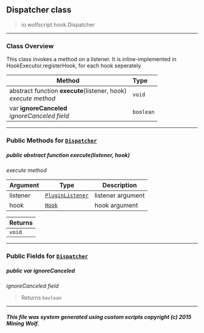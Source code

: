 ## Dispatcher __class__

>io.wolfscript.hook.Dispatcher

---

### Class Overview

This class invokes a method on a listener. It is inline-implemented in HookExecutor.registerHook, for each hook seperately

Method | Type   
--- | :--- 
abstract function __execute__(listener, hook) <br> _execute method_ | `void`
 var __ignoreCanceled__ <br> _ignoreCanceled field_ | `boolean`



---


### Public Methods for [`Dispatcher`](Dispatcher.md)

##### <a id='execute'></a>public abstract function __execute__(listener, hook)

_execute method_

Argument | Type | Description  
--- | --- | --- 
listener | [`PluginListener`](../plugin/PluginListener.md) | listener argument
hook | [`Hook`](Hook.md) | hook argument

Returns | 
--- | 
`void` |


---

### Public Fields for [`Dispatcher`](Dispatcher.md)

##### <a id='ignorecanceled'></a>public  var __ignoreCanceled__

_ignoreCanceled field_

>Returns
>  `boolean`

---


##### This file was system generated using custom scripts copyright (c) 2015 Mining Wolf.
	

